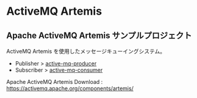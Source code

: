 # ActiveMQ Artemis

## Apache ActiveMQ Artemis サンプルプロジェクト

ActiveMQ Artemis を使用したメッセージキューイングシステム。

- Publisher > [active-mq-producer](https://github.com/yuuLab/active-mq/tree/main/active-mq-consumer)
- Subscriber > [active-mq-consumer](https://github.com/yuuLab/active-mq/tree/main/active-mq-producer)

Apache ActiveMQ Artemis Download : https://activemq.apache.org/components/artemis/
